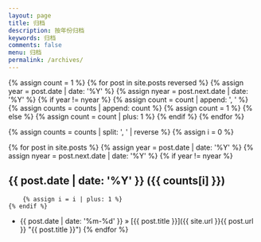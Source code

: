 ```yaml
---
layout: page
title: 归档
description: 按年份归档
keywords: 归档
comments: false
menu: 归档
permalink: /archives/
---
```


{% assign count = 1 %}
{% for post in site.posts reversed %}
    {% assign year = post.date | date: '%Y' %}
    {% assign nyear = post.next.date | date: '%Y' %}
    {% if year != nyear %}
        {% assign count = count | append: ', ' %}
        {% assign counts = counts | append: count %}
        {% assign count = 1 %}
    {% else %}
        {% assign count = count | plus: 1 %}
    {% endif %}
{% endfor %}

{% assign counts = counts | split: ', ' | reverse %}
{% assign i = 0 %}

{% for post in site.posts %}
    {% assign year = post.date | date: '%Y' %}
    {% assign nyear = post.next.date | date: '%Y' %}
    {% if year != nyear %}
## {{ post.date | date: '%Y' }} ({{ counts[i] }})
        {% assign i = i | plus: 1 %}
    {% endif %}
* {{ post.date | date: '%m-%d' }} &raquo; [{{ post.title }}]({{ site.url }}{{ post.url }} "{{ post.title }}")
{% endfor %}

